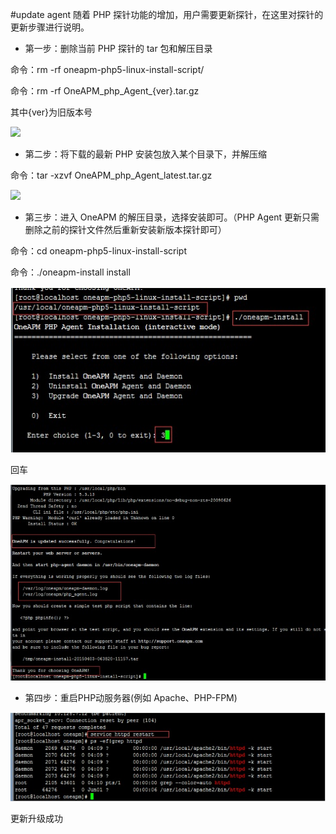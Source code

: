 #update agent
随着 PHP 探针功能的增加，用户需要更新探针，在这里对探针的更新步骤进行说明。

* 第一步：删除当前 PHP 探针的 tar 包和解压目录

命令：rm -rf oneapm-php5-linux-install-script/

命令：rm -rf OneAPM_php_Agent_{ver}.tar.gz

其中{ver}为旧版本号

![](https://oneapm.kf5.com/attachments/download/274168/00156209a13ae9a0d4af378806c715b)

* 第二步：将下载的最新 PHP 安装包放入某个目录下，并解压缩

命令：tar -xzvf OneAPM_php_Agent_latest.tar.gz

![](https://oneapm.kf5.com/attachments/download/274170/00156209a361c9c719d660afc149219)

* 第三步：进入 OneAPM 的解压目录，选择安装即可。（PHP Agent 更新只需删除之前的探针文件然后重新安装新版本探针即可）

命令：cd oneapm-php5-linux-install-script

命令：./oneapm-install  install

![](/images/phpu1.png)

回车

![](/images/phpu2.png)

* 第四步：重启PHP动服务器(例如 Apache、PHP-FPM)

![](/images/phpu3.png)

更新升级成功
